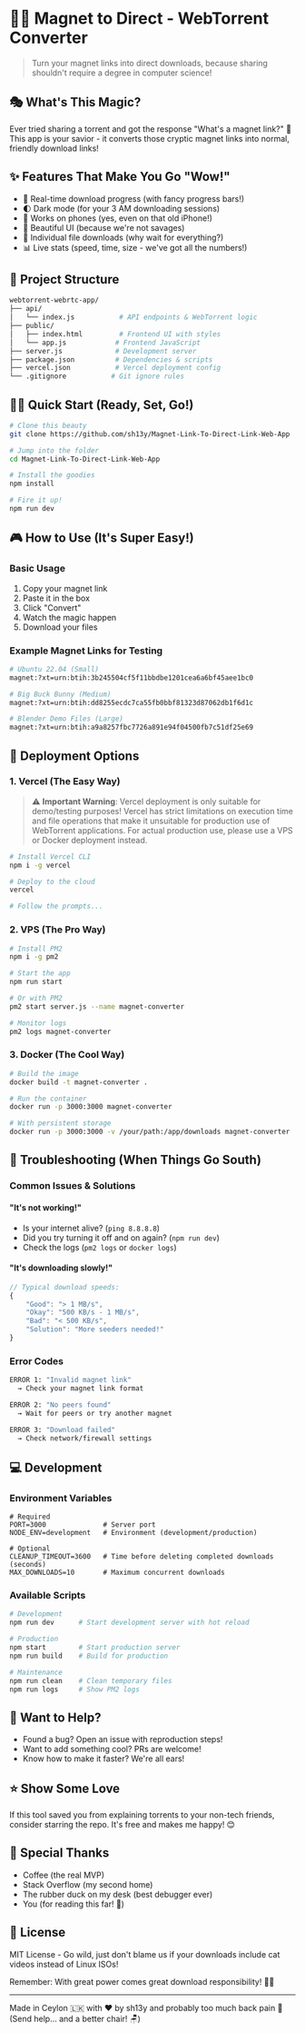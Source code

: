 # 🧙‍♂️ Magnet to Direct - WebTorrent Converter

> Turn your magnet links into direct downloads, because sharing shouldn't require a degree in computer science! 

## 🎭 What's This Magic?
Ever tried sharing a torrent and got the response "What's a magnet link?" 🤔
This app is your savior - it converts those cryptic magnet links into normal, friendly download links!

## ✨ Features That Make You Go "Wow!"
- 🚀 Real-time download progress (with fancy progress bars!)
- 🌓 Dark mode (for your 3 AM downloading sessions)
- 📱 Works on phones (yes, even on that old iPhone!)
- 🎨 Beautiful UI (because we're not savages)
- 🔄 Individual file downloads (why wait for everything?)
- 📊 Live stats (speed, time, size - we've got all the numbers!)

## 📁 Project Structure
```bash
webtorrent-webrtc-app/
├── api/
│   └── index.js           # API endpoints & WebTorrent logic
├── public/
│   ├── index.html         # Frontend UI with styles
│   └── app.js            # Frontend JavaScript
├── server.js             # Development server
├── package.json          # Dependencies & scripts
├── vercel.json           # Vercel deployment config
└── .gitignore           # Git ignore rules
```

## 🏃‍♂️ Quick Start (Ready, Set, Go!)

```bash
# Clone this beauty
git clone https://github.com/sh13y/Magnet-Link-To-Direct-Link-Web-App

# Jump into the folder
cd Magnet-Link-To-Direct-Link-Web-App

# Install the goodies
npm install

# Fire it up!
npm run dev
```

## 🎮 How to Use (It's Super Easy!)

### Basic Usage
1. Copy your magnet link
2. Paste it in the box
3. Click "Convert"
4. Watch the magic happen
5. Download your files

### Example Magnet Links for Testing
```bash
# Ubuntu 22.04 (Small)
magnet:?xt=urn:btih:3b245504cf5f11bbdbe1201cea6a6bf45aee1bc0

# Big Buck Bunny (Medium)
magnet:?xt=urn:btih:dd8255ecdc7ca55fb0bbf81323d87062db1f6d1c

# Blender Demo Files (Large)
magnet:?xt=urn:btih:a9a8257fbc7726a891e94f04500fb7c51df25e69
```

## 🚀 Deployment Options

### 1. Vercel (The Easy Way)
> ⚠️ **Important Warning**: Vercel deployment is only suitable for demo/testing purposes! 
> Vercel has strict limitations on execution time and file operations that make it unsuitable for production use of WebTorrent applications. 
> For actual production use, please use a VPS or Docker deployment instead.

```bash
# Install Vercel CLI
npm i -g vercel

# Deploy to the cloud
vercel

# Follow the prompts...
```

### 2. VPS (The Pro Way)
```bash
# Install PM2
npm i -g pm2

# Start the app
npm run start

# Or with PM2
pm2 start server.js --name magnet-converter

# Monitor logs
pm2 logs magnet-converter
```

### 3. Docker (The Cool Way)
```bash
# Build the image
docker build -t magnet-converter .

# Run the container
docker run -p 3000:3000 magnet-converter

# With persistent storage
docker run -p 3000:3000 -v /your/path:/app/downloads magnet-converter
```

## 🐛 Troubleshooting (When Things Go South)

### Common Issues & Solutions

#### "It's not working!" 
- Is your internet alive? (`ping 8.8.8.8`)
- Did you try turning it off and on again? (`npm run dev`)
- Check the logs (`pm2 logs` or `docker logs`)

#### "It's downloading slowly!"
```javascript
// Typical download speeds:
{
    "Good": "> 1 MB/s",
    "Okay": "500 KB/s - 1 MB/s",
    "Bad": "< 500 KB/s",
    "Solution": "More seeders needed!"
}
```

### Error Codes
```bash
ERROR 1: "Invalid magnet link" 
  → Check your magnet link format

ERROR 2: "No peers found"
  → Wait for peers or try another magnet

ERROR 3: "Download failed"
  → Check network/firewall settings
```

## 💻 Development

### Environment Variables
```env
# Required
PORT=3000              # Server port
NODE_ENV=development   # Environment (development/production)

# Optional
CLEANUP_TIMEOUT=3600   # Time before deleting completed downloads (seconds)
MAX_DOWNLOADS=10       # Maximum concurrent downloads
```

### Available Scripts
```bash
# Development
npm run dev      # Start development server with hot reload

# Production
npm start        # Start production server
npm run build    # Build for production

# Maintenance
npm run clean    # Clean temporary files
npm run logs     # Show PM2 logs
```

## 🤝 Want to Help?
- Found a bug? Open an issue with reproduction steps!
- Want to add something cool? PRs are welcome!
- Know how to make it faster? We're all ears!

## ⭐ Show Some Love
If this tool saved you from explaining torrents to your non-tech friends,
consider starring the repo. It's free and makes me happy! 😊

## 🎉 Special Thanks
- Coffee (the real MVP)
- Stack Overflow (my second home)
- The rubber duck on my desk (best debugger ever)
- You (for reading this far! 🎉)

## 📝 License
MIT License - Go wild, just don't blame us if your downloads include cat videos instead of Linux ISOs!

Remember: With great power comes great download responsibility! 🦸‍♂️

---
Made in Ceylon 🇱🇰 with ❤️ by sh13y and probably too much back pain 🦴 
(Send help... and a better chair! 🪑)
